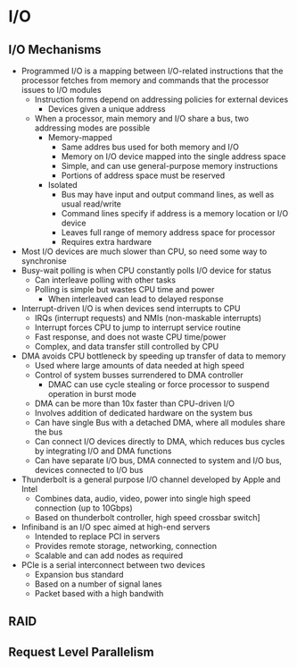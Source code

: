 # I/O

## I/O Mechanisms

- Programmed I/O is a mapping between I/O-related instructions that the processor fetches from memory and commands that the processor issues to I/O modules
  - Instruction forms depend on addressing policies for external devices
    - Devices given a unique address
  - When a processor, main memory and I/O share a bus, two addressing modes are possible
    - Memory-mapped
      - Same addres bus used for both memory and I/O
      - Memory on I/O device mapped into the single address space
      - Simple, and can use general-purpose memory instructions
      - Portions of address space must be reserved
    - Isolated
      - Bus may have input and output command lines, as well as usual read/write
      - Command lines specify if address is a memory location or I/O device
      - Leaves full range of memory address space for processor
      - Requires extra hardware
- Most I/O devices are much slower than CPU, so need some way to synchronise
- Busy-wait polling is when CPU constantly polls I/O device for status
  - Can interleave polling with other tasks
  - Polling is simple but wastes CPU time and power
    - When interleaved can lead to delayed response
- Interrupt-driven I/O is when devices send interrupts to CPU
  - IRQs (interrupt requests) and NMIs (non-maskable interrupts)
  - Interrupt forces CPU to jump to interrupt service routine
  - Fast response, and does not waste CPU time/power
  - Complex, and data transfer still controlled by CPU
- DMA avoids CPU bottleneck by speeding up transfer of data to memory
  - Used where large amounts of data needed at high speed
  - Control of system busses surrendered to DMA controller
    - DMAC can use cycle stealing or force processor to suspend operation in burst mode
  - DMA can be more than 10x faster than CPU-driven I/O
  - Involves addition of dedicated hardware on the system bus
  - Can have single Bus with a detached DMA, where all modules share the bus
  - Can connect I/O devices directly to DMA, which reduces bus cycles by integrating I/O and DMA functions
  - Can have separate I/O bus, DMA connected to system and I/O bus, devices connected to I/O bus
- Thunderbolt is a general purpose I/O channel developed by Apple and Intel
  - Combines data, audio, video, power into single high speed connection (up to 10Gbps)
  - Based on thunderbolt controller, high speed crossbar switch]
- Infiniband is an I/O spec aimed at high-end servers
  - Intended to replace PCI in servers
  - Provides remote storage, networking, connection
  - Scalable and can add nodes as required
- PCIe is a serial interconnect between two devices
  - Expansion bus standard
  - Based on a number of signal lanes
  - Packet based with a high bandwith

## RAID

## Request Level Parallelism
